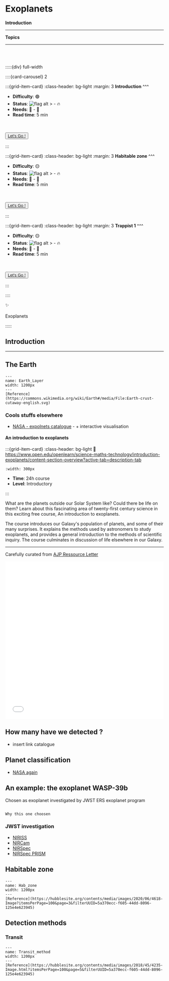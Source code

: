 # Exoplanets

<p class="emphase2"><strong>Introduction</strong></p>

***

**Topics**

***

<br>
<br>

:::::{div} full-width

::::{card-carousel} 2


:::{grid-item-card}
:class-header: bg-light
:margin: 3
**Introduction**
^^^

- **Difficulty**: 🟢 
- **Status**: ![flag alt >](../../../Docs/Svg_icons/Under_construction.svg) - 🔥
- **Needs**: 🏸 - 💏
- **Read time**: 5 min

<br>
<br>

<div class="wrapper">
<button class="button"><span> <a href="Exoplanets.html"  title= "" target="blank"> Let's Go ! </a></span></button> 
</div>

:::

:::{grid-item-card}
:class-header: bg-light
:margin: 3
**Habitable zone**
^^^

- **Difficulty**: 🟡 
- **Status**: ![flag alt >](../../../Docs/Svg_icons/Under_construction.svg) - 🔥
- **Needs**: 🏸 - 💏
- **Read time**: 5 min

<br>
<br>

<div class="wrapper">
<button class="button"><span> <a href="Sub_topics/Habitability.html"  title= "" target="blank"> Let's Go ! </a></span></button> 
</div>

:::

:::{grid-item-card}
:class-header: bg-light
:margin: 3
**Trappist 1**
^^^

- **Difficulty**: 🟡 
- **Status**: ![flag alt >](../../../Docs/Svg_icons/Under_construction.svg) - 🔥
- **Needs**: 🏸 - 💏
- **Read time**: 5 min

<br>
<br>

<div class="wrapper">
<button class="button"><span> <a href="Sub_topics/Trappist1.html"  title= "" target="blank"> Let's Go ! </a></span></button> 
</div>

:::

::::


<p class="emphase">&#10024; <br><br> Exoplanets</p>

:::::


## Introduction

***

## The Earth

```{figure} Docs/Earth-crust-cutaway-english.svg
---
name: Earth_Layer
width: 1200px
---
[Reference](https://commons.wikimedia.org/wiki/Earth#/media/File:Earth-crust-cutaway-english.svg)
```



### Cools stuffs elsewhere

- [NASA - expolnets catalogue](https://exoplanets.nasa.gov/discovery/exoplanet-catalog/) - + interactive visualisation

<h4><strong>An introduction to exoplanets </strong></h4>

<article id="P1">

<div id="subdiv1-3">    


    

:::{grid-item-card}
:class-header: bg-light
:link: https://www.open.edu/openlearn/science-maths-technology/introduction-exoplanets/content-section-overview?active-tab=description-tab

```{figure} ../../Docs/Open_Learn_Images/exoplanets.jpeg
:width: 300px
```
    
- **Time**: 24h course 
- **Level**: Introductory  

    
:::
    
</div>    
    
<div id="subdiv2-3">

What are the planets outside our Solar System like? Could there be life on them? Learn about this fascinating area of twenty-first century science in this exciting free course, An introduction to exoplanets. 

The course introduces our Galaxy's population of planets, and some of their many surprises. It explains the methods used by astronomers to study exoplanets, and provides a general introduction to the methods of scientific inquiry. The course culminates in discussion of life elsewhere in our Galaxy.
</div>
    

    
</article>


***


Carefully curated from [AJP Ressource Letter](https://www.aapt.org/Publications/AJP/Readers/resource_letters.cfm#Astrophysics)

<iframe src="../../../_static/pdf/perryman2014.pdf" frameborder="0" height="500px" width="100%">
</iframe>

## How many have we detected ?

- insert link catalogue


## Planet classification

- [NASA again](https://exoplanets.nasa.gov/what-is-an-exoplanet/planet-types/overview/)

## An example: the exoplanet WASP-39b


Chosen as exoplanet investigated by JWST ERS exoplanet program

```{note}

Why this one choosen

```

### JWST investigation

- [NIRISS](https://arxiv.org/ftp/arxiv/papers/2211/2211.10493.pdf)
- [NIRCam](https://arxiv.org/ftp/arxiv/papers/2211/2211.10489.pdf)
- [NIRSpec](https://arxiv.org/ftp/arxiv/papers/2211/2211.10488.pdf)
- [NIRSpec PRISM](https://arxiv.org/ftp/arxiv/papers/2211/2211.10487.pdf)

## Habitable zone

```{figure} Docs/Hab_zone_1.png
---
name: Hab_zone
width: 1200px
---
[Reference](https://hubblesite.org/contents/media/images/2020/06/4618-Image?itemsPerPage=100&page=3&filterUUID=5a370ecc-f605-44dd-8096-125e4e623945)
```


## Detection methods

### Transit

```{figure} /Docs/Transit_method.png
---
name: Transit_method
width: 1200px
---
[Reference](https://hubblesite.org/contents/media/images/2018/45/4235-Image.html?itemsPerPage=100&page=5&filterUUID=5a370ecc-f605-44dd-8096-125e4e623945)
```
